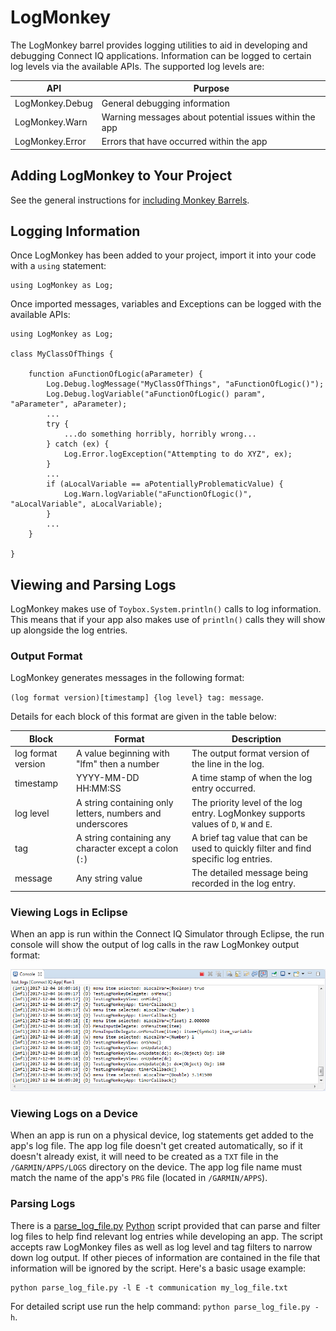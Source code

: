 # LogMonkey
The LogMonkey barrel provides logging utilities to aid in developing and debugging Connect IQ applications. Information can be logged to certain log levels via the available APIs. The supported log levels are:

| API             | Purpose                                                |
| --------------- | ------------------------------------------------------ |
| LogMonkey.Debug | General debugging information                          |
| LogMonkey.Warn  | Warning messages about potential issues within the app |
| LogMonkey.Error | Errors that have occurred within the app               |

## Adding LogMonkey to Your Project
See the general instructions for [including Monkey Barrels](https://github.com/garmin/connectiq-apps/tree/master/barrels#including-monkey-barrels).

## Logging Information
Once LogMonkey has been added to your project, import it into your code with a `using` statement:

```
using LogMonkey as Log;
```

Once imported messages, variables and Exceptions can be logged with the available APIs:

```
using LogMonkey as Log;

class MyClassOfThings {

    function aFunctionOfLogic(aParameter) {
        Log.Debug.logMessage("MyClassOfThings", "aFunctionOfLogic()");
        Log.Debug.logVariable("aFunctionOfLogic() param", "aParameter", aParameter);
        ...
        try {
            ...do something horribly, horribly wrong...
        } catch (ex) {
            Log.Error.logException("Attempting to do XYZ", ex);
        }
        ...
        if (aLocalVariable == aPotentiallyProblematicValue) {
            Log.Warn.logVariable("aFunctionOfLogic()", "aLocalVariable", aLocalVariable);
        }
        ...
    }

}
```

## Viewing and Parsing Logs
LogMonkey makes use of `Toybox.System.println()` calls to log information. This means that if your app also makes use of `println()` calls they will show up alongside the log entries.

### Output Format
LogMonkey generates messages in the following format:

 `(log format version)[timestamp] {log level} tag: message`.
 
Details for each block of this format are given in the table below:

| Block              | Format                                                    | Description                                                                         |
| ------------------ | --------------------------------------------------------- | ----------------------------------------------------------------------------------- |
| log format version | A value beginning with "lfm" then a number                | The output format version of the line in the log.                                   |
| timestamp          | YYYY-MM-DD HH:MM:SS                                       | A time stamp of when the log entry occurred.                                        |
| log level          | A string containing only letters, numbers and underscores | The priority level of the log entry. LogMonkey supports values of `D`, `W` and `E`. |
| tag                | A string containing any character except a colon (`:`)    | A brief tag value that can be used to quickly filter and find specific log entries. |
| message            | Any string value                                          | The detailed message being recorded in the log entry.                               |

### Viewing Logs in Eclipse
When an app is run within the Connect IQ Simulator through Eclipse, the run console will show the output of log calls in the raw LogMonkey output format:

![Image of run console](run_console.png)

### Viewing Logs on a Device
When an app is run on a physical device, log statements get added to the app's log file. The app log file doesn't get created automatically, so if it doesn't already exist, it will need to be created as a `TXT` file in the `/GARMIN/APPS/LOGS` directory on the device. The app log file name must match the name of the app's `PRG` file (located in `/GARMIN/APPS`). 

### Parsing Logs
There is a [parse_log_file.py](parse_log_file.py) [Python](https://www.python.org/) script provided that can parse and filter log files to help find relevant log entries while developing an app. The script accepts raw LogMonkey files as well as log level and tag filters to narrow down log output. If other pieces of information are contained in the file that information will be ignored by the script. Here's a basic usage example:

```
python parse_log_file.py -l E -t communication my_log_file.txt
```

For detailed script use run the help command: `python parse_log_file.py -h`.
